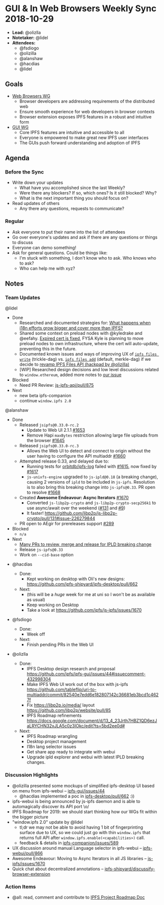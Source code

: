 # GUI & In Web Browsers Weekly Sync 2018-10-29

- **Lead:** @olizlla
- **Notetaker:** @lidel
- **Attendees:**
    - @fsdiogo
    - @olizilla
    - @alanshaw
    - @hacdias
    - @lidel

## Goals

- [Web Browsers WG](https://github.com/ipfs/in-web-browsers)
    - Browser developers are addressing requirements of the distributed web
    - Ensure smooth experience for web developers in browser contexts
    - Browser extension exposes IPFS features in a robust and intuitive form
- [GUI WG](https://github.com/ipfs/ipfs-gui)
    - Core IPFS features are intuitive and accessible to all
    - Everyone is empowered to make great new IPFS user interfaces
    - The GUIs push forward understanding and adoption of IPFS

## Agenda

### Before the Sync

- Write down your updates
    - What have you accomplished since the last Weekly?
    - Were there any blockers? If so, which ones? Is it still blocked? Why?
    - What is the next important thing you should focus on?
- Read updates of others
    - Any there any questions, requests to communicate?


### Regular

- Ask everyone to put their name into the list of attendees
- Go over everyone's updates and ask if there are any questions or things to discuss
- Everyone can demo something!
- Ask for general questions. Could be things like:
  - I'm stuck with something, I don't know who to ask. Who knows who to ask?
  - Who can help me with xyz?

## Notes

### Team Updates

@lidel

- Done
    - Researched and documented strategies for: [What happens when i18n efforts grow bigger and cover more than IPFS?](https://github.com/ipfs/i18n/issues/3)
    - Shared some context on preload nodes with @kyledrake and @eefahy. [Expired cert is fixed](https://github.com/ipfs/infrastructure/issues/443), FYSA Kyle is planning to move preload nodes to own infrastructure, where the cert will auto-update, preventing this in the future.
    - Documented known issues and ways of improving UX of [`ipfs files write`](https://github.com/ipfs/interface-ipfs-core/blob/e5d90e29cab9735f12bbca225b76ba8273e3b9d8/SPEC/FILES.md#fileswrite) (trickle-dag) vs. [`ipfs files add`](https://github.com/ipfs/interface-ipfs-core/blob/e5d90e29cab9735f12bbca225b76ba8273e3b9d8/SPEC/FILES.md#filesadd) (default, merkle-dag) if we decide to [revamp IPFS Files API (hackpad by @olizilla)](https://hackmd.io/MzxjQdwfRWSj6bdbfk7p4g?view)
    - [WIP] Researched design decisions and low level discussions related to `window.ethereum`, added more notes to [our issue](https://github.com/ipfs-shipyard/ipfs-companion/issues/589)
- Blocked
    - Need PR Review: [js-ipfs-api/pull/875](https://github.com/ipfs/js-ipfs-api/pull/875)
- Next
    - new beta ipfs-companion
    - continue `window.ipfs 2.0`

@alanshaw

* Done
    * Released `jsipfs@0.33.0-rc.2`
        * Update to Web UI 2.1.1 [#1653](https://github.com/ipfs/js-ipfs/pull/1653)
        * Remove Hapi `maxBytes` restriction allowing large file uploads from the browser [#1645](https://github.com/ipfs/js-ipfs/pull/1645)
    * Released `jsipfs@0.33.0-rc.3`
        * Allows the Web UI to detect and connect to origin without the user having to configure the API multiaddr [#1660](https://github.com/ipfs/js-ipfs/pull/1660)
    * Attempted release 0.33, and delayed due to:
        * Running tests for [orbitdb/ipfs-log](https://github.com/orbitdb/ipfs-log) failed with [#1615](https://github.com/ipfs/js-ipfs/issues/1615), now fixed by [#1617](https://github.com/ipfs/js-ipfs/pull/1617)
        * `js-unixfs-engine` upgraded to `js-ipld@0.18` (a breaking change), causing 2 versions of `ipld` to be included in `js-ipfs`. Resolution is to also bring this breaking change into `js-ipfs@0.33`. PR open to resolve [#1668](https://github.com/ipfs/js-ipfs/pull/1668)
    * Created **Awesome Endeavour: Async Iterators** [#1670](https://github.com/ipfs/js-ipfs/issues/1670)
        * Converted `js-libp2p-crypto` and `js-libp2p-crypto-secp256k1` to use async/await over the weekend ([#131](https://github.com/libp2p/js-libp2p-crypto/pull/131) and [#9](https://github.com/libp2p/js-libp2p-crypto-secp256k1/pull/9))
        * It faster! https://github.com/libp2p/js-libp2p-crypto/pull/131#issue-226279844
    * PR open to AEgir for prereleases support [#289](https://github.com/ipfs/aegir/pull/289)
* Blocked
    * `n/a`
* Next
    * [Many PRs to review, merge and release for IPLD breaking change](https://github.com/ipfs/js-ipfs/pull/1668#issuecomment-433074668)
    * Release `js-ipfs@0.33`
    * Work on `--cid-base` option

- @hacdias
  - Done:
    - Kept working on desktop with Oli's new designs: https://github.com/ipfs-shipyard/ipfs-desktop/pull/662
  - Next:
    - (this will be a *huge* week for me at uni so I won't be as available as usual)
    - Keep working on Desktop
    - Take a look at https://github.com/ipfs/js-ipfs/issues/1670

- @fsdiogo
    - Done:
        - Week off
    - Next:
        - Finish pending PRs in the Web UI

- @olizlla
    - Done:
      - IPFS Desktop design research and proposal https://github.com/ipfs/ipfs-gui/issues/44#issuecomment-432998304
      - Make IPFS Web UI work out of the box with js-ipfs https://github.com/tableflip/uri-to-multiaddr/commit/82540e7edd6e182807142c36681eb3bcd1c4627f
      - Fix https://libp2p.io/media/ layout https://github.com/libp2p/website/pull/85
      - IPFS Roadmap refinements https://docs.google.com/document/d/13_4_23Jrth7HBZ1QD6ezJaLRYCHN32xJLA5c0z3IOkc/edit?ts=5bd2ee0d#
    - Next:
        - IPFS Roadmap wrangling
        - Desktop project management
        - I18n lang selector issues
        - Get share app ready to integrate with webui 
        - Upgrade ipld explorer and webui with latest IPLD breaking changes.

### Discussion Highlights

- @olizilla presented some mockups of simplified ipfs-desktop UI based on menu from ipfs-webui – [ipfs-gui/issues/44](https://github.com/ipfs/ipfs-gui/issues/44#issuecomment-432998304)
  - @hacdias implemented a poc in [ipfs-desktop/pull/662](https://github.com/ipfs-shipyard/ipfs-desktop/pull/662#issuecomment-433200688) :))
- ipfs-webui is being announced by js-ipfs daemon and is able to automagically discover its API port \o/
- IPFS Roadmap for 2019: we should start thinking how our WGs fit within the bigger picture 
- "window.ipfs 2.0" update by @lidel
  - tl;dr we may not be able to avoid having 1 bit of fingerprinting surface due to UX, so we could just go with thin `window.ipfs` that returns full API after `window.ipfs.enable(<capabilities>)` call.
  - feedback & details in [ipfs-companion/issues/589](https://github.com/ipfs-shipyard/ipfs-companion/issues/589)
 - UX discussion around manual Language selector in ipfs-webui – [ipfs-webui/pull/866](https://github.com/ipfs-shipyard/ipfs-webui/pull/866/)
 - Awesome Endeavour: Moving to Async Iterators in all JS libraries – [js-ipfs/issues/1670](https://github.com/ipfs/js-ipfs/issues/1670)
 - Quick chat about decentralized annotations – [ipfs-shipyard/discussify-browser-extension](https://github.com/ipfs-shipyard/discussify-browser-extension)

### Action Items

- @all: read, comment and contribute to [IPFS Project Roadmap Doc](https://docs.google.com/document/d/13_4_23Jrth7HBZ1QD6ezJaLRYCHN32xJLA5c0z3IOkc/)
